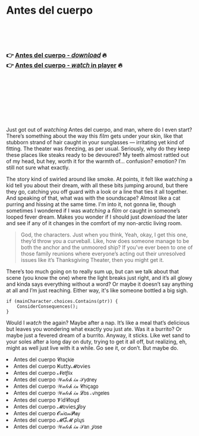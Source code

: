 <h1>Antes del cuerpo</h1>

<br><br><br>

<h3>👉 <a href="https://Joes-clubvancastran1976.github.io/kuhlwjawcn/">Antes del cuerpo - 𝘥𝘰𝘸𝘯𝘭𝘰𝘢𝘥</a> 🔥<br>
👉 <a href="https://Joes-clubvancastran1976.github.io/kuhlwjawcn/">Antes del cuerpo - 𝘸𝘢𝘵𝘤𝘩 in player</a> 🔥
</h3>



<br><br><br><br><br><br><br>


Just got out of 𝘸𝘢𝘵𝘤𝘩𝘪𝘯𝘨 Antes del cuerpo, and man, where do I even start? There’s something about the way this 𝘧𝘪𝘭𝘮 gets under your skin, like that stubborn strand of hair caught in your sunglasses — irritating yet kind of fitting. The theater was 𝘧𝘳𝘦𝘦zing, as per usual. Seriously, why do they keep these places like steaks ready to be devoured? My teeth almost rattled out of my head, but hey, worth it for the warmth of... confusion? emotion? I’m still not sure what exactly. 

The story kind of swirled around like smoke. At points, it felt like 𝘸𝘢𝘵𝘤𝘩𝘪𝘯𝘨 a kid tell you about their dream, with all these bits jumping around, but there they go, catching you off guard with a look or a line that ties it all together. And speaking of that, what was with the soundscape? Almost like a cat purring and hissing at the same time. I'm into it, not gonna lie, though sometimes I wondered if I was 𝘸𝘢𝘵𝘤𝘩𝘪𝘯𝘨 a 𝘧𝘪𝘭𝘮 or caught in someone’s looped fever dream. Makes you wonder if I should just 𝘥𝘰𝘸𝘯𝘭𝘰𝘢𝘥 the   later and see if any of it changes in the comfort of my non-arctic living room. 

> God, the characters. Just when you think, Yeah, okay, I get this one, they’d throw you a curveball. Like, how does someone manage to be both the anchor and the unmoored ship? If you've ever been to one of those family reunions where everyone’s acting out their unresolved issues like it’s Thanksgiving Theater, then you might get it.

There’s too much going on to really sum up, but can we talk about that scene (you know the one) where the light breaks just right, and it’s all glowy and kinda says everything without a word? Or maybe it doesn’t say anything at all and I’m just reaching. Either way, it's like someone bottled a big sigh.

```
if (mainCharacter.choices.Contains(ptr)) {
    ConsiderConsequences();
}
```

Would I 𝘸𝘢𝘵𝘤𝘩 the   again? Maybe after a nap. It’s like a meal that’s delicious but leaves you wondering what exactly you just ate. Was it a burrito? Or maybe just a fevered dream of a burrito. Anyway, it sticks. Like wet sand to your soles after a long day on duty, trying to get it all off, but realizing, eh, might as well just live with it a while. Go see it, or don’t. But maybe do. 

<li>Antes del cuerpo 𝓒𝗋𝖺ç𝗄𝗅𝖾</li>
<li>Antes del cuerpo Ҝ𝗎𝗍𝗍𝗒𝓜𝗈ν𝗂𝖾𝗌</li>
<li>Antes del cuerpo 𝓝𝖾𝗍ƒ𝗅𝗂𝗑</li>
<li>Antes del cuerpo 𝒲𝒶𝓉𝒸𝒽 𝒾𝓃 𝒮𝗒𝖽𝗇𝖾𝗒</li>
<li>Antes del cuerpo 𝒲𝒶𝓉𝒸𝒽 𝒾𝓃 𝓒𝗁𝗂ç𝖺𝗀𝗈</li>
<li>Antes del cuerpo 𝒲𝒶𝓉𝒸𝒽 𝒾𝓃 𝓛𝗈𝗌 𝒜𝗇𝗀𝖾𝗅𝖾𝗌</li>
<li>Antes del cuerpo 𝓥𝗂ԁ𝓒𝗅𝗈ųԁ</li>
<li>Antes del cuerpo 𝓜𝗈ν𝗂𝖾𝗌𝓙𝗈𝗒</li>
<li>Antes del cuerpo 𝓞𝓃𝗂𝗈𝓃𝓟𝗅𝖆𝗒</li>
<li>Antes del cuerpo 𝓜Ɠ𝓜 ρ𝗅ų𝗌</li>
<li>Antes del cuerpo 𝒲𝒶𝓉𝒸𝒽 𝒾𝓃 𝒮𝖺𝗇 𝒥𝗈𝗌𝖾</li>
